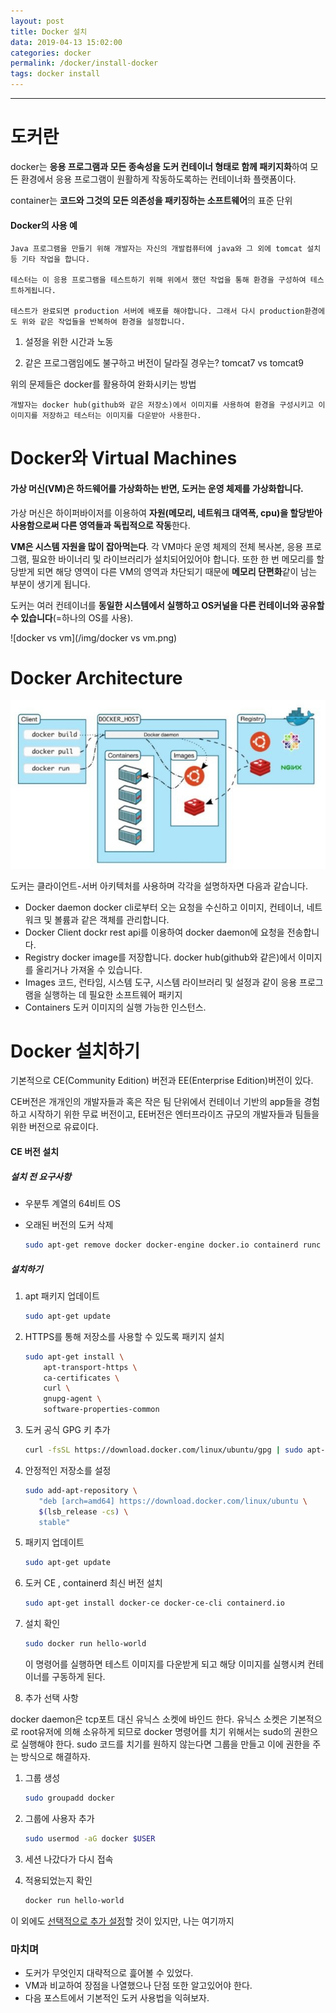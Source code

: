 ```yaml
---
layout: post
title: Docker 설치
data: 2019-04-13 15:02:00
categories: docker
permalink: /docker/install-docker
tags: docker install
---
```


---

# 도커란

docker는 **응용 프로그램과 모든 종속성을 도커 컨테이너 형태로 함께 패키지화**하여 모든 환경에서 응용 프로그램이 원활하게 작동하도록하는 컨테이너화 플랫폼이다.

container는 **코드와 그것의 모든 의존성을 패키징하는 소프트웨어**의 표준 단위

#### Docker의 사용 예

```
Java 프로그램을 만들기 위해 개발자는 자신의 개발컴퓨터에 java와 그 외에 tomcat 설치 등 기타 작업을 합니다. 

테스터는 이 응용 프로그램을 테스트하기 위해 위에서 했던 작업을 통해 환경을 구성하여 테스트하게됩니다.

테스트가 완료되면 production 서버에 배포를 해야합니다. 그래서 다시 production환경에도 위와 같은 작업들을 반복하여 환경을 설정합니다.
```

1) 설정을 위한 시간과 노동

2) 같은 프로그램임에도 불구하고 버전이 달라질 경우는? tomcat7 vs tomcat9

위의 문제들은 docker를 활용하여 완화시키는 방법

```
개발자는 docker hub(github와 같은 저장소)에서 이미지를 사용하여 환경을 구성시키고 이 이미지를 저장하고 테스터는 이미지를 다운받아 사용한다.
```



# Docker와 Virtual Machines

#### 가상 머신(VM)은 하드웨어를 가상화하는 반면, 도커는 운영 체제를 가상화합니다. 

가상 머신은 하이퍼바이저를 이용하여 **자원(메모리, 네트워크 대역폭, cpu)을 할당받아 사용함으로써 다른 영역들과 독립적으로 작동**한다. 

**VM은 시스템 자원을 많이 잡아먹는다**. 각 VM마다 운영 체제의 전체 복사본, 응용 프로그램, 필요한 바이너리 및 라이브러리가 설치되어있어야 합니다. 또한 한 번 메모리를 할당받게 되면 해당 영역이 다른 VM의 영역과 차단되기 때문에 **메모리 단편화**같이 남는 부분이 생기게 됩니다.

도커는 여러 컨테이너를 **동일한 시스템에서 실행하고 OS커널을 다른 컨테이너와 공유할 수 있습니다**(=하나의 OS를 사용). 

![docker vs vm](/img/docker vs vm.png)



# Docker Architecture

![docker_architecture](/img/docker_architecture.jpg)

도커는 클라이언트-서버 아키텍처를 사용하며 각각을 설명하자면 다음과 같습니다.



- Docker daemon
  docker cli로부터 오는 요청을 수신하고 이미지, 컨테이너, 네트워크 및 볼륨과 같은 객체를 관리합니다. 
- Docker Client
  dockr rest api를 이용하여 docker daemon에 요청을 전송합니다.  
- Registry
  docker image를 저장합니다. docker hub(github와 같은)에서 이미지를 올리거나 가져올 수 있습니다.
- Images
  코드, 런타임, 시스템 도구, 시스템 라이브러리 및 설정과 같이 응용 프로그램을 실행하는 데 필요한 소프트웨어 패키지
- Containers
  도커 이미지의 실행 가능한 인스턴스. 

# Docker 설치하기

기본적으로 CE(Community Edition) 버전과 EE(Enterprise Edition)버전이 있다.

CE버전은 개개인의 개발자들과 혹은 작은 팀 단위에서 컨테이너 기반의 app들을 경험하고 시작하기 위한 무료 버전이고, EE버전은 엔터프라이즈 규모의 개발자들과 팀들을 위한 버전으로 유료이다. 

#### CE 버전 설치

##### 설치 전 요구사항

- 우분투 계열의 64비트 OS

- 오래된 버전의 도커 삭제

  ```bash
  sudo apt-get remove docker docker-engine docker.io containerd runc
  ```




##### 설치하기

1. apt 패키지 업데이트

   ```bash
   sudo apt-get update
   ```

2. HTTPS를 통해 저장소를 사용할 수 있도록 패키지 설치

   ```bash
   sudo apt-get install \
       apt-transport-https \
       ca-certificates \
       curl \
       gnupg-agent \
       software-properties-common
   ```

3. 도커 공식 GPG 키 추가

   ```bash
   curl -fsSL https://download.docker.com/linux/ubuntu/gpg | sudo apt-key add -
   ```

4. 안정적인 저장소를 설정 

   ```bash
   sudo add-apt-repository \
      "deb [arch=amd64] https://download.docker.com/linux/ubuntu \
      $(lsb_release -cs) \
      stable"
   ```

5. 패키지 업데이트

   ```bash
   sudo apt-get update
   ```

6. 도커 CE , containerd 최신 버전 설치

   ```bash
   sudo apt-get install docker-ce docker-ce-cli containerd.io
   ```

7. 설치 확인

   ```bash
   sudo docker run hello-world
   ```

   이 명령어를 실행하면 테스트 이미지를 다운받게 되고 해당 이미지를 실행시켜 컨테이너를 구동하게 된다.

8.  추가 선택 사항

   docker daemon은 tcp포트 대신 유닉스 소켓에 바인드 한다. 유닉스 소켓은 기본적으로 root유저에 의해 소유하게 되므로 docker 명령어를 치기 위해서는 sudo의 권한으로 실행해야 한다. sudo 코드를 치기를 원하지 않는다면 그룹을 만들고 이에 권한을 주는 방식으로 해결하자.

   1. 그룹 생성

      ```bash
      sudo groupadd docker
      ```

   2. 그룹에 사용자 추가

      ```bash
      sudo usermod -aG docker $USER
      ```

   3. 세션 나갔다가 다시 접속

   4. 적용되었는지 확인

      ```bash
      docker run hello-world
      ```

   이 외에도 [선택적으로 추가 설정](https://docs.docker.com/install/linux/linux-postinstall/)할 것이 있지만, 나는 여기까지



### 마치며

- 도커가 무엇인지 대략적으로 흝어볼 수 있었다.
- VM과 비교하여 장점을 나열했으나 단점 또한 알고있어야 한다.
- 다음 포스트에서 기본적인 도커 사용법을 익혀보자.